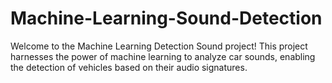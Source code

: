 # Machine-Learning-Sound-Detection
 Welcome to the Machine Learning Detection Sound project! This project harnesses the power of machine learning to analyze car sounds, enabling the detection of vehicles based on their audio signatures.
